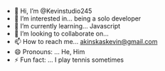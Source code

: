 - 👋 Hi, I’m @Kevinstudio245
- 👀 I’m interested in... being a solo developer 
- 🌱 I’m currently learning... Javascript
- 💞️ I’m looking to collaborate on...
- 📫 How to reach me... akinskaskevin@gmail.com
- 😄 Pronouns: ... He, Him
- ⚡ Fun fact: ... I play tennis sometimes

<!---
Kevinstudio245/Kevinstudio245 is a ✨ special ✨ repository because its `README.md` (this file) appears on your GitHub profile.
You can click the Preview link to take a look at your changes.
--->
